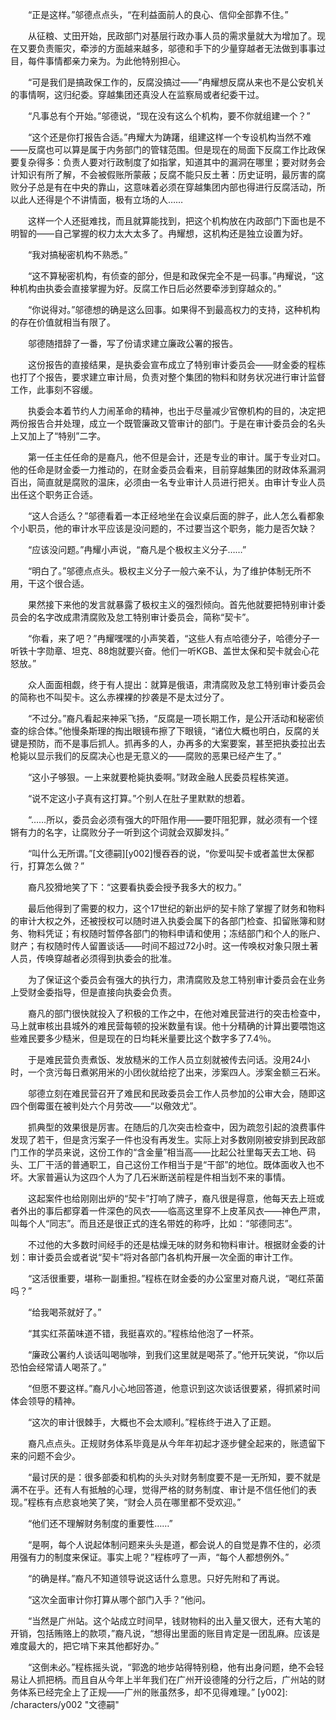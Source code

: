 　　“正是这样。”邬德点点头，“在利益面前人的良心、信仰全部靠不住。”

　　从征粮、丈田开始，民政部门对基层行政办事人员的需求量就大为增加了。现在又要负责赈灾，牵涉的方面越来越多，邬德和手下的少量穿越者无法做到事事过目，每件事情都亲力亲为。为此他特别担心。

　　“可是我们是搞政保工作的，反腐没搞过——”冉耀想反腐从来也不是公安机关的事情啊，这归纪委。穿越集团还真没人在监察局或者纪委干过。

　　“凡事总有个开始。”邬德说，“现在没有这么个机构，要不你就组建一个？”

　　“这个还是你打报告合适。”冉耀大为踌躇，组建这样一个专设机构当然不难——反腐也可以算是属于内务部门的管辖范围。但是现在的局面下反腐工作比政保要复杂得多：负责人要对行政制度了如指掌，知道其中的漏洞在哪里；要对财务会计知识有所了解，不会被假账所蒙蔽；反腐不能只反土著：历史证明，最厉害的腐败分子总是有在中央的靠山，这意味着必须在穿越集团内部也得进行反腐活动，所以此人还得是个不讲情面，极有立场的人……

　　这样一个人还挺难找，而且就算能找到，把这个机构放在内政部门下面也是不明智的——自己掌握的权力太大太多了。冉耀想，这机构还是独立设置为好。

　　“我对搞秘密机构不熟悉。”

　　“这不算秘密机构，有侦查的部分，但是和政保完全不是一码事。”冉耀说，“这种机构由执委会直接掌握为好。反腐工作日后必然要牵涉到穿越众的。”

　　“你说得对。”邬德想的确是这么回事。如果得不到最高权力的支持，这种机构的存在价值就相当有限了。

　　邬德随措辞了一番，写了份请求建立廉政公署的报告。

　　这份报告的直接结果，是执委会宣布成立了特别审计委员会——财金委的程栋也打了个报告，要求建立审计局，负责对整个集团的物料和财务状况进行审计监督工作，此事刻不容缓。

　　执委会本着节约人力闹革命的精神，也出于尽量减少官僚机构的目的，决定把两份报告合并处理，成立一个既管廉政又管审计的部门。于是在审计委员会的名头上又加上了“特别”二字。

　　第一任主任任命的是裔凡，他不但是会计，还是专业的审计。属于专业对口。他的任命是财金委一力推动的，在财金委员会看来，目前穿越集团的财政体系漏洞百出，简直就是腐败的温床，必须由一名专业审计人员进行把关。由审计专业人员出任这个职务正合适。

　　“这人合适么？”邬德看着一本正经地坐在会议桌后面的胖子，此人怎么看都象个小职员，他的审计水平应该是没问题的，不过要当这个职务，能力是否欠缺？

　　“应该没问题。”冉耀小声说，“裔凡是个极权主义分子……”

　　“明白了。”邬德点点头。极权主义分子一般六亲不认，为了维护体制无所不用，干这个很合适。

　　果然接下来他的发言就暴露了极权主义的强烈倾向。首先他就要把特别审计委员会的名字改成肃清腐败及怠工特别审计委员会，简称“契卡”。

　　“你看，来了吧？”冉耀嘿嘿的小声笑着，“这些人有点哈德分子，哈德分子一听铁十字勋章、坦克、88炮就要兴奋。他们一听KGB、盖世太保和契卡就会心花怒放。”

　　众人面面相觑，终于有人提出：就算是俄语，肃清腐败及怠工特别审计委员会的简称也不叫契卡。这么赤裸裸的抄袭是不是太过分了。

　　“不过分。”裔凡看起来神采飞扬，“反腐是一项长期工作，是公开活动和秘密侦查的综合体。”他慢条斯理的掏出眼镜布擦了下眼镜，“诸位大概也明白，反腐的关键是预防，而不是事后抓人。抓再多的人，办再多的大案要案，甚至把执委拉出去枪毙以显示我们的反腐决心也是无意义的——腐败的恶果已经产生了。”

　　“这小子够狠。一上来就要枪毙执委啊。”财政金融人民委员程栋笑道。

　　“说不定这小子真有这打算。”个别人在肚子里默默的想着。

　　“……所以，委员会必须有强大的吓阻作用——要吓阻犯罪，就必须有一个铿锵有力的名字，让腐败分子一听到这个词就会双脚发抖。”

　　“叫什么无所谓。”[文德嗣][y002]慢吞吞的说，“你爱叫契卡或者盖世太保都行，打算怎么做？”

　　裔凡狡猾地笑了下：“这要看执委会授予我多大的权力。”

　　最后他得到了需要的权力，这个17世纪的新出炉的契卡除了掌握了财务和物料的审计大权之外，还被授权可以随时进入执委会属下的各部门检查、扣留账簿和财务、物料凭证；有权随时暂停各部门的物料申请和使用；冻结部门和个人的账户、财产；有权随时传人留置谈话——时间不超过72小时。这一传唤权对象只限土著人员，传唤穿越者必须得到执委会的批准。

　　为了保证这个委员会有强大的执行力，肃清腐败及怠工特别审计委员会在业务上受财金委指导，但是直接向执委会负责。

　　裔凡的部门很快就投入了积极的工作之中，在他对难民营进行的突击检查中，马上就审核出县城外的难民营每顿的投米数量有误。他十分精确的计算出要喂饱这些难民要多少糙米，但是现在的日均耗米量要比这个数字多了7.4％。

　　于是难民营负责煮饭、发放糙米的工作人员立刻就被传去问话。没用24小时，一个贪污每日煮粥用米的小团伙就给挖了出来，涉案四人。涉案金额三石米。

　　邬德立刻在难民营召开了难民和民政委员会工作人员参加的公审大会，随即这四个倒霉蛋在被判处六个月劳改——“以儆效尤”。

　　抓典型的效果很是厉害。在随后的几次突击检查中，因为疏忽引起的浪费事件发现了若干，但是贪污案子一件也没有再发生。实际上对多数刚刚被安排到民政部门工作的学员来说，这份工作的“含金量”相当高——比起公社里每天去工地、码头、工厂干活的普通职工，自己这份工作相当于是“干部”的地位。既体面收入也不坏。大家普遍认为这四个人为了几石米断送前程是件相当划不来的事情。

　　这起案件也给刚刚出炉的“契卡”打响了牌子，裔凡很是得意，他每天去上班或者外出的事后都穿着一件深色的风衣——临高这里穿不上皮革风衣——神色严肃，叫每个人“同志”。而且还是很正式的连名带姓的称呼，比如：“邬德同志”。

　　不过他的大多数时间经手的还是枯燥无味的财务和物料审计。根据财金委的计划：审计委员会或者说“契卡”将对各部门各机构开展一次全面的审计工作。

　　“这活很重要，堪称一副重担。”程栋在财金委的办公室里对裔凡说，“喝红茶菌吗？”

　　“给我喝茶就好了。”

　　“其实红茶菌味道不错，我挺喜欢的。”程栋给他泡了一杯茶。

　　“廉政公署约人谈话叫喝咖啡，到我们这里就是喝茶了。”他开玩笑说，“你以后恐怕会经常请人喝茶了。”

　　“但愿不要这样。”裔凡小心地回答道，他意识到这次谈话很要紧，得抓紧时间体会领导的精神。

　　“这次的审计很棘手，大概也不会太顺利。”程栋终于进入了正题。

　　裔凡点点头。正规财务体系毕竟是从今年年初起才逐步健全起来的，账遗留下来的问题不会少。

　　“最讨厌的是：很多部委和机构的头头对财务制度要不是一无所知，要不就是满不在乎。还有人有抵触的心理，觉得严格的财务制度、审计是不信任他们的表现。”程栋有点悲哀地笑了笑，“财会人员在哪里都不受欢迎。”

　　“他们还不理解财务制度的重要性……”

　　“是啊，每个人说起体制问题来头头是道，都会说人的自觉是靠不住的，必须用强有力的制度来保证。事实上呢？”程栋哼了一声，“每个人都想例外。”

　　“的确是样。”裔凡不知道领导说这话什么意思。只好先附和了再说。

　　“这次全面审计你打算从哪个部门入手？”他问。

　　“当然是广州站。这个站成立时间早，钱财物料的出入量又很大，还有大笔的开销，包括贿赂上的款项，”裔凡说，“想得出里面的账目肯定是一团乱麻。应该是难度最大的，把它啃下来其他都好办。”

　　“这倒未必。”程栋摇头说，“郭逸的地步站得特别稳，他有出身问题，绝不会轻易让人抓把柄。而且自从今年上半年我们在广州开设德隆的分行之后，广州站的财务体系已经完全上了正规——广州的账虽然多，却不见得难理。”
[y002]: /characters/y002 "文德嗣"
